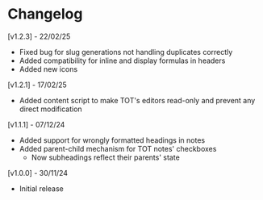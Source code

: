 # Changelog

[v1.2.3] - 22/02/25
- Fixed bug for slug generations not handling duplicates correctly
- Added compatibility for inline and display formulas in headers
- Added new icons

[v1.2.1] - 17/02/25
- Added content script to make TOT's editors read-only and prevent any direct modification

[v1.1.1] - 07/12/24
- Added support for wrongly formatted headings in notes
- Added parent-child mechanism for TOT notes' checkboxes
  - Now subheadings reflect their parents' state

[v1.0.0] - 30/11/24
- Initial release
